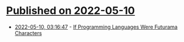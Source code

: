 # [Published on 2022-05-10](index.md)

* [2022-05-10, 03:16:47](https://news.ycombinator.com/item?id=31323032) - [If Programming Languages Were Futurama Characters](https://www.netmeister.org/blog/futurama.html)
